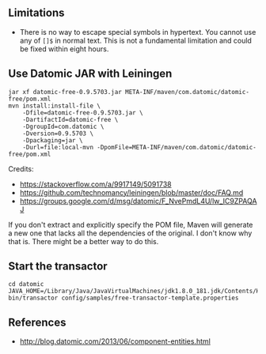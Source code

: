Limitations
-----------

- There is no way to escape special symbols in hypertext. You cannot use any of
  `[]$` in normal text. This is not a fundamental limitation and could be fixed
  within eight hours.

Use Datomic JAR with Leiningen
------------------------------

```
jar xf datomic-free-0.9.5703.jar META-INF/maven/com.datomic/datomic-free/pom.xml
mvn install:install-file \
    -Dfile=datomic-free-0.9.5703.jar \
    -DartifactId=datomic-free \
    -DgroupId=com.datomic \
    -Dversion=0.9.5703 \
    -Dpackaging=jar \
    -Durl=file:local-mvn -DpomFile=META-INF/maven/com.datomic/datomic-free/pom.xml
```
Credits:
- https://stackoverflow.com/a/9917149/5091738
- https://github.com/technomancy/leiningen/blob/master/doc/FAQ.md
- https://groups.google.com/d/msg/datomic/F_NvePmdL4U/lw_IC9ZPAQAJ

If you don't extract and explicitly specify the POM file, Maven will generate a
new one that lacks all the dependencies of the original. I don't know why that
is. There might be a better way to do this.


Start the transactor
--------------------

```
cd datomic
JAVA_HOME=/Library/Java/JavaVirtualMachines/jdk1.8.0_181.jdk/Contents/Home/ bin/transactor config/samples/free-transactor-template.properties
```


References
----------

- http://blog.datomic.com/2013/06/component-entities.html
